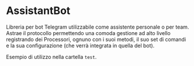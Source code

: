 # AssistantBot
Libreria per bot Telegram utilizzabile come assistente personale o per team.
Astrae il protocollo permettendo una comoda gestione ad alto livello registrando dei Processori, ognuno con i suoi metodi, il suo set di comandi e la sua configurazione (che verrà integrata in quella del bot).

Esempio di utilizzo nella cartella `test`.
